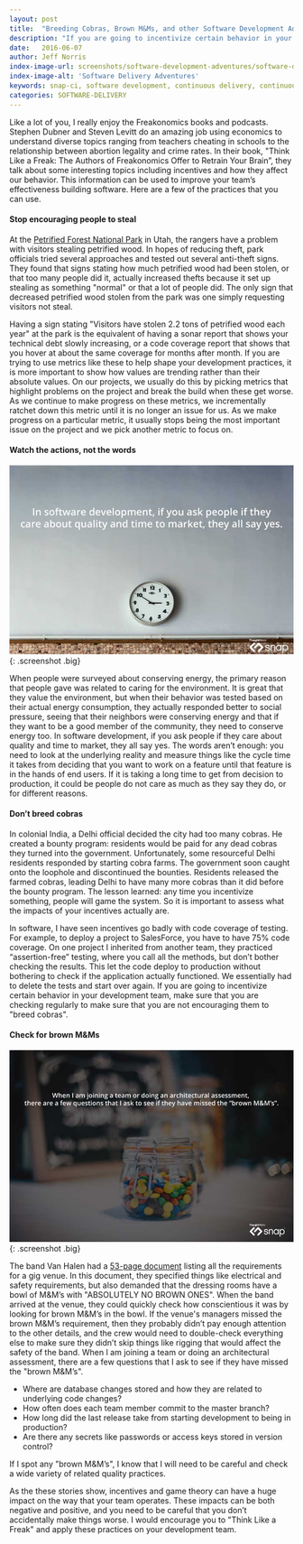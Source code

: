 ```yaml
---
layout: post
title:  "Breeding Cobras, Brown M&Ms, and other Software Development Adventures"
description: "If you are going to incentivize certain behavior in your development team, make sure that you are checking regularly to make sure that you are not encouraging them to breed cobras"
date:   2016-06-07
author: Jeff Norris
index-image-url: screenshots/software-development-adventures/software-delivery-actions.jpg
index-image-alt: 'Software Delivery Adventures'
keywords: snap-ci, software development, continuous delivery, continuous integration, freakonomics, software delivery, software teas
categories: SOFTWARE-DELIVERY
---
```



Like a lot of you, I really enjoy the Freakonomics books and podcasts. Stephen Dubner and Steven Levitt do an amazing job using economics to understand diverse topics ranging from teachers cheating in schools to the relationship between abortion legality and crime rates. In their book, "Think Like a Freak: The Authors of Freakonomics Offer to Retrain Your Brain”, they talk about some interesting topics including incentives and how they affect our behavior. This information can be used to improve your team’s effectiveness building software. Here are a few of the practices that you can use.

#### Stop encouraging people to steal

At the [Petrified Forest National Park](https://www.nps.gov/pefo/index.htm) in Utah, the rangers have a problem with visitors stealing petrified wood. In hopes of reducing theft, park officials tried several approaches and tested out several anti-theft signs. They found that signs stating how much petrified wood had been stolen, or that too many people did it, actually increased thefts because it set up stealing as something "normal" or that a lot of people did. The only sign that decreased petrified wood stolen from the park was one simply requesting visitors not steal.

Having a sign stating "Visitors have stolen 2.2 tons of petrified wood each year" at the park is the equivalent of having a sonar report that shows your technical debt slowly increasing, or a code coverage report that shows that you hover at about the same coverage for months after month. If you are trying to use metrics like these to help shape your development practices, it is more important to show how values are trending rather than their absolute values. On our projects, we usually do this by picking metrics that highlight problems on the project and break the build when these get worse. As we continue to make progress on these metrics, we incrementally ratchet down this metric until it is no longer an issue for us. As we make progress on a particular metric, it usually stops being the most important issue on the project and we pick another metric to focus on.

#### Watch the actions, not the words

![software delivery takes action](/assets/images/screenshots/software-development-adventures/software-delivery-actions.jpg){: .screenshot .big}

When people were surveyed about conserving energy, the primary reason that people gave was related to caring for the environment. It is great that they value the environment, but when their behavior was tested based on their actual energy consumption, they actually responded better to social pressure, seeing that their neighbors were conserving energy and that if they want to be a good member of the community, they need to conserve energy too. In software development, if you ask people if they care about quality and time to market, they all say yes. The words aren’t enough: you need to look at the underlying reality and measure things like the cycle time it takes from deciding that you want to work on a feature until that feature is in the hands of end users. If it is taking a long time to get from decision to production, it could be people do not care as much as they say they do, or for different reasons.

#### Don’t breed cobras

In colonial India, a Delhi official decided the city had too many cobras. He created a bounty program: residents would be paid for any dead cobras they turned into the government. Unfortunately, some resourceful Delhi residents responded by starting cobra farms. The government soon caught onto the loophole and discontinued the bounties. Residents released the farmed cobras, leading Delhi to have many more cobras than it did before the bounty program. The lesson learned: any time you incentivize something, people will game the system. So it is important to assess what the impacts of your incentives actually are.

In software, I have seen incentives go badly with code coverage of testing. For example, to deploy a project to SalesForce, you have to have 75% code coverage. On one project I inherited from another team, they practiced “assertion-free” testing, where you call all the methods, but don’t bother checking the results. This let the code deploy to production without bothering to check if the application actually functioned. We essentially had to delete the tests and start over again. If you are going to incentivize certain behavior in your development team, make sure that you are checking regularly to make sure that you are not encouraging them to "breed cobras".

#### Check for brown M&Ms

![architectural assessment](/assets/images/screenshots/software-development-adventures/software-architectural-assessment.jpg){: .screenshot .big}

The band Van Halen had a [53-page document](http://www.thesmokinggun.com/documents/crime/van-halens-legendary-mms-rider) listing all the requirements for a gig venue. In this document, they specified things like electrical and safety requirements, but also demanded that the dressing rooms have a bowl of M&M’s with "ABSOLUTELY NO BROWN ONES". When the band arrived at the venue, they could quickly check how conscientious it was by looking for brown M&M’s in the bowl. If the venue's managers missed the brown M&M’s requirement, then they probably didn’t pay enough attention to the other details, and the crew would need to double-check everything else to make sure they didn’t skip things like rigging that would affect the safety of the band. When I am joining a team or doing an architectural assessment, there are a few questions that I ask to see if they have missed the "brown M&M’s".

* Where are database changes stored and how they are related to underlying code changes?
* How often does each team member commit to the master branch?
* How long did the last release take from starting development to being in production?
* Are there any secrets like passwords or access keys stored in version control?

If I spot any "brown M&M’s", I know that I will need to be careful and check a wide variety of related quality practices.

As the these stories show, incentives and game theory can have a huge impact on the way that your team operates. These impacts can be both negative and positive, and you need to be careful that you don’t accidentally make things worse. I would encourage you to "Think Like a Freak" and apply these practices on your development team.   
